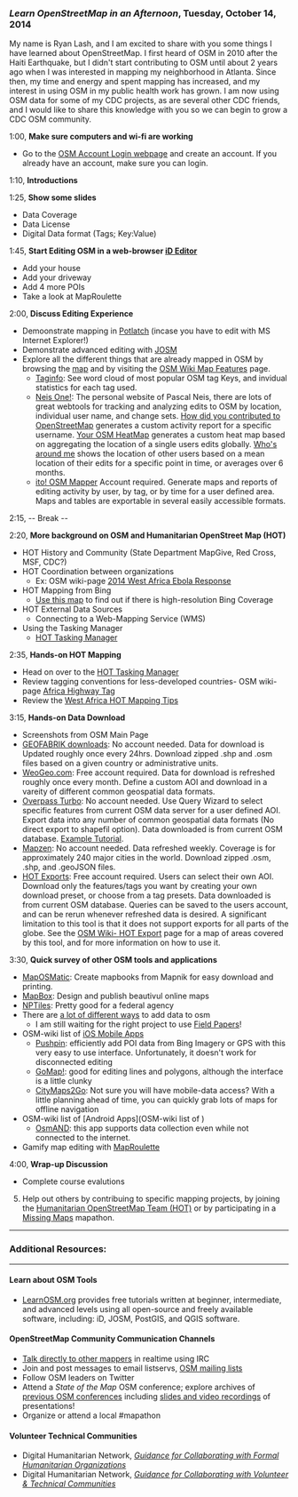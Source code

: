 ### *Learn OpenStreetMap in an Afternoon*, Tuesday, October 14, 2014

My name is Ryan Lash, and I am excited to share with you some things I have learned about OpenStreetMap.  I first heard of OSM in 2010 after the Haiti Earthquake, but I didn't start contributing to OSM until about 2 years ago when I was interested in mapping my neighborhood in Atlanta.  Since then, my time and energy and spent mapping has increased, and my interest in using OSM in my public health work has grown.  I am now using OSM data for some of my CDC projects, as are several other CDC friends, and I would like to share this knowledge with you so we can begin to grow a CDC OSM community.

1:00, **Make sure computers and wi-fi are working** 
  - Go to the [OSM Account Login webpage](https://www.openstreetmap.org/login?referer=%2F) and create an account.  If you already have an account, make sure you can login.  

1:10, **Introductions**  

1:25, **Show some slides**  
  - Data Coverage
  - Data License  
  - Digital Data format (Tags; Key:Value)  

1:45, **Start Editing OSM in a web-browser [iD Editor](http://learnosm.org/en/editing/id-editor/)**  
  - Add your house  
  - Add your driveway  
  - Add 4 more POIs
  - Take a look at MapRoulette

2:00, **Discuss Editing Experience**  
  - Demoonstrate mapping in [Potlatch](http://wiki.openstreetmap.org/wiki/Potlatch_2) (incase you have to edit with MS Internet Explorer!)
  - Demonstrate advanced editing with [JOSM](http://learnosm.org/en/beginner/start-josm/)
  - Explore all the different things that are already mapped in OSM by browsing the [map](openstreetmap.org) and by visiting the [OSM Wiki Map Features](http://wiki.osm.org/wiki/Map_Features) page.  
    - [Taginfo](http://taginfo.openstreetmap.org/): See word cloud of most popular OSM tag Keys, and invidual statistics for each tag used.    
    - [Neis One!](http://neis-one.org/): The personal website of Pascal Neis, there are lots of great webtools for tracking and analyzing edits to OSM by location, individual user name, and change sets. [How did you contributed to OpenStreetMap](http://hdyc.neis-one.org/) generates a custom activity report for a specific username. [Your OSM HeatMap](http://yosmhm.neis-one.org/) generates a custom heat map based on aggregating the location of a single users edits globally.   [Who's around me](http://resultmaps.neis-one.org/oooc) shows the location of other users based on a mean location of their edits for a specific point in time, or averages over 6 months.  
    - [ito! OSM Mapper](http://www.itoworld.com/static/openstreetmap_tools/osm_mapper.html) Account required.  Generate maps and reports of editing activity by user, by tag, or by time for a user defined area.  Maps and tables are exportable in several easily accessible formats.

  
2:15,  -- Break --  


2:20, **More background on OSM and Humanitarian OpenStreet Map (HOT)**  
  - HOT History and Community (State Department MapGive, Red Cross, MSF, CDC?)  
  - HOT Coordination between organizations
    - Ex: OSM wiki-page [2014 West Africa Ebola Response](https://wiki.openstreetmap.org/wiki/2014_West_Africa_Ebola_Response)
  - HOT Mapping from Bing
    - [Use this map](http://ant.dev.openstreetmap.org/bingimageanalyzer/) to find out if there is high-resolution Bing Coverage
  - HOT External Data Sources  
    - Connecting to a Web-Mapping Service (WMS)
  - Using the Tasking Manager
    - [HOT Tasking Manager](http://tasks.hotosm.org/)

2:35, **Hands-on HOT Mapping**
  - Head on over to the [HOT Tasking Manager](http://tasks.hotosm.org/)
  - Review tagging conventions for less-developed countries- OSM wiki-page [Africa Highway Tag](https://wiki.openstreetmap.org/wiki/Highway_Tag_Africa)
  - Review the [West Africa HOT Mapping Tips](http://wiki.openstreetmap.org/wiki/User:Bgirardot/Typical_Road_and_Residential_Task)

  
3:15, **Hands-on Data Download** 
  - Screenshots from OSM Main Page
  - [GEOFABRIK downloads](http://download.geofabrik.de/): No account needed. Data for download is Updated roughly once every 24hrs. Download zipped .shp and .osm files based on a given country or administrative units.  
  - [WeoGeo.com](http://www.weogeo.com/data/OpenStreetMap_Data.html): Free account required. Data for download is refreshed  roughly once every month. Define a custom AOI and download in a vareity of different common geospatial data formats.    
  - [Overpass Turbo](http://overpass-turbo.eu/): No account needed.  Use Query Wizard to select specific features from current OSM data server for a user defined AOI.  Export data into any number of common geospatial data formats (No direct export to shapefil option). Data downloaded is from current OSM database. [Example Tutorial](/Tutorials/OSM-Export_Tools.md).  
  - [Mapzen](https://mapzen.com/metro-extracts/): No account needed.  Data refreshed weekly.  Coverage is for approximately 240 major cities in the world.  Download zipped .osm, .shp, and .geoJSON files.
  - [HOT Exports](http://export.hotosm.org/): Free account required. Users can select their own AOI. Download only the features/tags you want by creating your own download preset, or choose from a tag presets.  Data downloaded is from current OSM database. Queries can be saved to the users account, and can be rerun whenever refreshed data is desired. A significant limitation to this tool is that it does not support exports for all parts of the globe.  See the [OSM Wiki- HOT Export](http://wiki.openstreetmap.org/wiki/HOT_Exports) page for a map of areas covered by this tool, and for more information on how to use it.

3:30, **Quick survey of other OSM tools and applications**  
  - [MapOSMatic](http://www.maposmatic.org/): Create mapbooks from Mapnik for easy download and printing.
  - [MapBox](https://www.mapbox.com/): Design and publish beautivul online maps
  - [NPTiles](http://www.nps.gov/npmap/park-tiles/#4/39.00/-96.00): Pretty good for a federal agency
  - There are [a lot of different ways](http://wiki.openstreetmap.org/wiki/Mapping_techniques) to add data to osm  
    - I am still waiting for the right project to use [Field Papers](http://fieldpapers.org/)!
  - OSM-wiki list of [iOS Mobile Apps](http://www.nps.gov/npmap/park-tiles/#4/39.00/-96.00)
    - [Pushpin](http://wiki.openstreetmap.org/wiki/Pushpin_OSM):  efficiently add POI data from Bing Imagery or GPS with this very easy to use interface.  Unfortunately, it doesn't work for disconnected editing
    - [GoMap!](http://wiki.openstreetmap.org/wiki/Go_Map!!):  good for editing lines and polygons, although the interface is a little clunky
    - [CityMaps2Go](http://wiki.openstreetmap.org/wiki/City_Maps_2Go): Not sure you will have mobile-data access?  With a little planning ahead of time, you can quickly grab lots of maps for offline navigation
  - OSM-wiki list of [Android Apps](OSM-wiki list of )
    - [OsmAND](http://wiki.openstreetmap.org/wiki/OsmAnd):  this app supports data collection even while not connected to the internet.
  - Gamify map editing with [MapRoulette](http://wiki.openstreetmap.org/wiki/MapRoulette)

4:00, **Wrap-up Discussion**
  - Complete course evalutions

   5. Help out others by contribuing to specific mapping projects, by joining the [Humanitarian OpenStreetMap Team (HOT)](http://hot.openstreetmap.org/get-involved) or by participating in a [Missing Maps](http://wiki.openstreetmap.org/wiki/Missing_Maps_Project) mapathon.

_____
### Additional Resources:  
_____
#### Learn about OSM Tools
  - [LearnOSM.org](http://learnosm.org/en/editing/id-editor/) provides free tutorials written at beginner, intermediate, and advanced levels using all open-source and freely available software, including: iD, JOSM, PostGIS, and QGIS software.  

#### OpenStreetMap Community Communication Channels  
  - [Talk directly to other mappers](http://wiki.openstreetmap.org/wiki/Beginners_Guide_1.6#Community) in realtime using IRC 
  - Join and post messages to email listservs, [OSM mailing lists](http://wiki.openstreetmap.org/wiki/Mailing_lists)
  - Follow OSM leaders on Twitter  
  - Attend a *State of the Map* OSM conference;  explore archives of [previous OSM conferences](http://wiki.openstreetmap.org/wiki/State_of_the_Map_US#State_of_the_Map_U.S._.28SotM-US.29) including [slides and video recordings](http://wiki.openstreetmap.org/wiki/State_Of_The_Map_U.S._2014/Video_recordings) of presentations!
  - Organize or attend a local #mapathon  

#### Volunteer Technical Communities  
  - Digital Humanitarian Network, *[Guidance for Collaborating with Formal Humanitarian Organizations](http://reliefweb.int/report/world/guidance-collaborating-formal-humanitarian-organizations)*  
  - Digital Humanitarian Network, *[Guidance for Collaborating with Volunteer & Technical Communities](http://reliefweb.int/report/world/guidance-collaborating-volunteer-technical-communities)*
